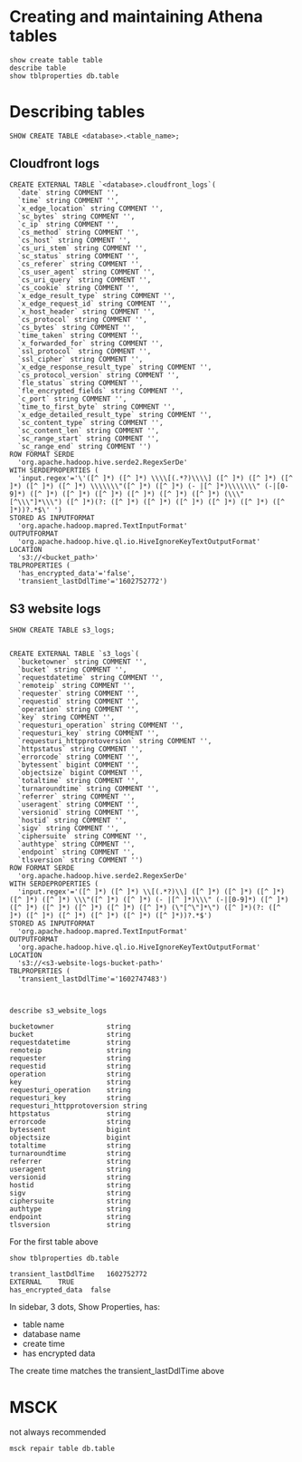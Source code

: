 # Creating and maintaining Athena tables


    show create table table
    describe table
    show tblproperties db.table


# Describing tables

    SHOW CREATE TABLE <database>.<table_name>;
    

## Cloudfront logs

    
    CREATE EXTERNAL TABLE `<database>.cloudfront_logs`(
      `date` string COMMENT '', 
      `time` string COMMENT '', 
      `x_edge_location` string COMMENT '', 
      `sc_bytes` string COMMENT '', 
      `c_ip` string COMMENT '', 
      `cs_method` string COMMENT '', 
      `cs_host` string COMMENT '', 
      `cs_uri_stem` string COMMENT '', 
      `sc_status` string COMMENT '', 
      `cs_referer` string COMMENT '', 
      `cs_user_agent` string COMMENT '', 
      `cs_uri_query` string COMMENT '', 
      `cs_cookie` string COMMENT '', 
      `x_edge_result_type` string COMMENT '', 
      `x_edge_request_id` string COMMENT '', 
      `x_host_header` string COMMENT '', 
      `cs_protocol` string COMMENT '', 
      `cs_bytes` string COMMENT '', 
      `time_taken` string COMMENT '', 
      `x_forwarded_for` string COMMENT '', 
      `ssl_protocol` string COMMENT '', 
      `ssl_cipher` string COMMENT '', 
      `x_edge_response_result_type` string COMMENT '', 
      `cs_protocol_version` string COMMENT '', 
      `fle_status` string COMMENT '', 
      `fle_encrypted_fields` string COMMENT '', 
      `c_port` string COMMENT '', 
      `time_to_first_byte` string COMMENT '', 
      `x_edge_detailed_result_type` string COMMENT '', 
      `sc_content_type` string COMMENT '', 
      `sc_content_len` string COMMENT '', 
      `sc_range_start` string COMMENT '', 
      `sc_range_end` string COMMENT '')
    ROW FORMAT SERDE 
      'org.apache.hadoop.hive.serde2.RegexSerDe' 
    WITH SERDEPROPERTIES ( 
      'input.regex'='\'([^ ]*) ([^ ]*) \\\\[(.*?)\\\\] ([^ ]*) ([^ ]*) ([^ ]*) ([^ ]*) ([^ ]*) \\\\\\\"([^ ]*) ([^ ]*) (- |[^ ]*)\\\\\\\" (-|[0-9]*) ([^ ]*) ([^ ]*) ([^ ]*) ([^ ]*) ([^ ]*) ([^ ]*) (\\\"[^\\\"]*\\\") ([^ ]*)(?: ([^ ]*) ([^ ]*) ([^ ]*) ([^ ]*) ([^ ]*) ([^ ]*))?.*$\' ') 
    STORED AS INPUTFORMAT 
      'org.apache.hadoop.mapred.TextInputFormat' 
    OUTPUTFORMAT 
      'org.apache.hadoop.hive.ql.io.HiveIgnoreKeyTextOutputFormat'
    LOCATION
      's3://<bucket_path>'
    TBLPROPERTIES (
      'has_encrypted_data'='false', 
      'transient_lastDdlTime'='1602752772')
  
  
## S3 website logs

    SHOW CREATE TABLE s3_logs;
  
  
    CREATE EXTERNAL TABLE `s3_logs`(
      `bucketowner` string COMMENT '', 
      `bucket` string COMMENT '', 
      `requestdatetime` string COMMENT '', 
      `remoteip` string COMMENT '', 
      `requester` string COMMENT '', 
      `requestid` string COMMENT '', 
      `operation` string COMMENT '', 
      `key` string COMMENT '', 
      `requesturi_operation` string COMMENT '', 
      `requesturi_key` string COMMENT '', 
      `requesturi_httpprotoversion` string COMMENT '', 
      `httpstatus` string COMMENT '', 
      `errorcode` string COMMENT '', 
      `bytessent` bigint COMMENT '', 
      `objectsize` bigint COMMENT '', 
      `totaltime` string COMMENT '', 
      `turnaroundtime` string COMMENT '', 
      `referrer` string COMMENT '', 
      `useragent` string COMMENT '', 
      `versionid` string COMMENT '', 
      `hostid` string COMMENT '', 
      `sigv` string COMMENT '', 
      `ciphersuite` string COMMENT '', 
      `authtype` string COMMENT '', 
      `endpoint` string COMMENT '', 
      `tlsversion` string COMMENT '')
    ROW FORMAT SERDE 
      'org.apache.hadoop.hive.serde2.RegexSerDe' 
    WITH SERDEPROPERTIES ( 
      'input.regex'='([^ ]*) ([^ ]*) \\[(.*?)\\] ([^ ]*) ([^ ]*) ([^ ]*) ([^ ]*) ([^ ]*) \\\"([^ ]*) ([^ ]*) (- |[^ ]*)\\\" (-|[0-9]*) ([^ ]*) ([^ ]*) ([^ ]*) ([^ ]*) ([^ ]*) ([^ ]*) (\"[^\"]*\") ([^ ]*)(?: ([^ ]*) ([^ ]*) ([^ ]*) ([^ ]*) ([^ ]*) ([^ ]*))?.*$') 
    STORED AS INPUTFORMAT 
      'org.apache.hadoop.mapred.TextInputFormat' 
    OUTPUTFORMAT 
      'org.apache.hadoop.hive.ql.io.HiveIgnoreKeyTextOutputFormat'
    LOCATION
      's3://<s3-website-logs-bucket-path>'
    TBLPROPERTIES (
      'transient_lastDdlTime'='1602747483')

  

    describe s3_website_logs

    bucketowner         	string              	                    
    bucket              	string              	                    
    requestdatetime     	string              	                    
    remoteip            	string              	                    
    requester           	string              	                    
    requestid           	string              	                    
    operation           	string              	                    
    key                 	string              	                    
    requesturi_operation	string              	                    
    requesturi_key      	string              	                    
    requesturi_httpprotoversion	string              	                    
    httpstatus          	string              	                    
    errorcode           	string              	                    
    bytessent           	bigint              	                    
    objectsize          	bigint              	                    
    totaltime           	string              	                    
    turnaroundtime      	string              	                    
    referrer            	string              	                    
    useragent           	string              	                    
    versionid           	string              	                    
    hostid              	string              	                    
    sigv                	string              	                    
    ciphersuite         	string              	                    
    authtype            	string              	                    
    endpoint            	string              	                    
    tlsversion          	string       

  
For the first table above

    show tblproperties db.table

    transient_lastDdlTime	1602752772
    EXTERNAL	TRUE
    has_encrypted_data	false

  
In sidebar, 3 dots, Show Properties, has:

- table name
- database name
- create time 
- has encrypted data

The create time matches the transient_lastDdlTime above





# MSCK

not always recommended

    msck repair table db.table

  
  
